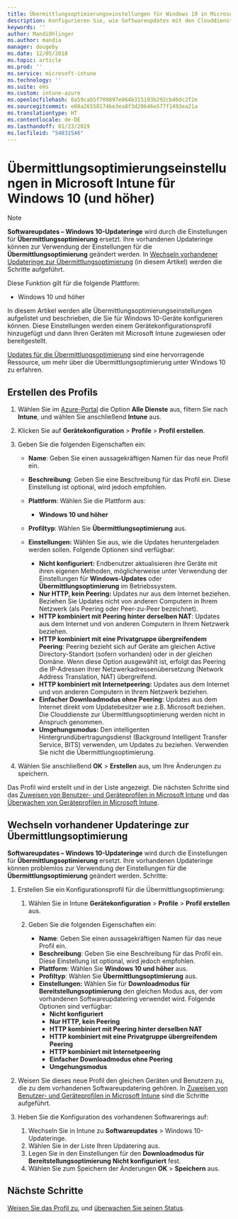 ```yaml
---
title: Übermittlungsoptimierungseinstellungen für Windows 10 in Microsoft Intune – Azure | Microsoft-Dokumentation
description: Konfigurieren Sie, wie Softwareupdates mit den Clouddiensten zur Übermittlungsoptimierung, die für Geräte mit Windows 10 und höher zur Verfügung stehen, auf Ihre Geräte übermittelt werden. Erstellen Sie in Intune ein Gerätekonfigurationsprofil zum Installieren von Updates über das Internet. Erfahren Sie auch, wie vorhandene Updateringe mit einem Übermittlungsoptimierungsprofil ersetzt werden.
keywords: ''
author: MandiOhlinger
ms.author: mandia
manager: dougeby
ms.date: 12/05/2018
ms.topic: article
ms.prod: ''
ms.service: microsoft-intune
ms.technology: ''
ms.suite: ems
ms.custom: intune-azure
ms.openlocfilehash: 0a59cab5f709897e064b315193b292cb46dc2f2e
ms.sourcegitcommit: e08a26558174be3ea8f3d20646e577f1493ea21a
ms.translationtype: HT
ms.contentlocale: de-DE
ms.lasthandoff: 01/23/2019
ms.locfileid: "54831546"
---
```

# <a name="windows-10-and-newer-delivery-optimization-settings-in-microsoft-intune"></a>Übermittlungsoptimierungseinstellungen in Microsoft Intune für Windows 10 (und höher)

> [!NOTE]
> **Softwareupdates – Windows 10-Updateringe** wird durch die Einstellungen für **Übermittlungsoptimierung** ersetzt. Ihre vorhandenen Updateringe können zur Verwendung der Einstellungen für die **Übermittlungsoptimierung** geändert werden. In [Wechseln vorhandener Updateringe zur Übermittlungsoptimierung](#move-existing-update-rings-to-delivery-optimization) (in diesem Artikel) werden die Schritte aufgeführt. 


Diese Funktion gilt für die folgende Plattform:

- Windows 10 und höher

In diesem Artikel werden alle Übermittlungsoptimierungseinstellungen aufgelistet und beschrieben, die Sie für Windows 10-Geräte konfigurieren können. Diese Einstellungen werden einem Gerätekonfigurationsprofil hinzugefügt und dann Ihren Geräten mit Microsoft Intune zugewiesen oder bereitgestellt.

[Updates für die Übermittlungsoptimierung](https://docs.microsoft.com/windows/deployment/update/waas-delivery-optimization) sind eine hervorragende Ressource, um mehr über die Übermittlungsoptimierung unter Windows 10 zu erfahren.

## <a name="create-the-profile"></a>Erstellen des Profils

1. Wählen Sie im [Azure-Portal](https://portal.azure.com) die Option **Alle Dienste** aus, filtern Sie nach **Intune**, und wählen Sie anschließend **Intune** aus.

2. Klicken Sie auf **Gerätekonfiguration** > **Profile** > **Profil erstellen**.

3. Geben Sie die folgenden Eigenschaften ein:

    - **Name**: Geben Sie einen aussagekräftigen Namen für das neue Profil ein.
    - **Beschreibung**: Geben Sie eine Beschreibung für das Profil ein. Diese Einstellung ist optional, wird jedoch empfohlen.
    - **Plattform**: Wählen Sie die Plattform aus:  

        - **Windows 10 und höher**

    - **Profiltyp**: Wählen Sie **Übermittlungsoptimierung** aus.
    - **Einstellungen:** Wählen Sie aus, wie die Updates heruntergeladen werden sollen. Folgende Optionen sind verfügbar: 

        - **Nicht konfiguriert:** Endbenutzer aktualisieren ihre Geräte mit ihren eigenen Methoden, möglicherweise unter Verwendung der Einstellungen für **Windows-Updates** oder **Übermittlungsoptimierung** im Betriebssystem.
        - **Nur HTTP, kein Peering:** Updates nur aus dem Internet beziehen. Beziehen Sie Updates nicht von anderen Computern in Ihrem Netzwerk (als Peering oder Peer-zu-Peer bezeichnet).
        - **HTTP kombiniert mit Peering hinter derselben NAT**: Updates aus dem Internet und von anderen Computern in Ihrem Netzwerk beziehen. 
        - **HTTP kombiniert mit eine Privatgruppe übergreifendem Peering**: Peering bezieht sich auf Geräte am gleichen Active Directory-Standort (sofern vorhanden) oder in der gleichen Domäne. Wenn diese Option ausgewählt ist, erfolgt das Peering die IP-Adressen Ihrer Netzwerkadressenübersetzung (Network Address Translation, NAT) übergreifend.
        - **HTTP kombiniert mit Internetpeering:** Updates aus dem Internet und von anderen Computern in Ihrem Netzwerk beziehen.
        - **Einfacher Downloadmodus ohne Peering:** Updates aus dem Internet direkt vom Updatebesitzer wie z.B. Microsoft beziehen. Die Clouddienste zur Übermittlungsoptimierung werden nicht in Anspruch genommen.
        - **Umgehungsmodus:** Den intelligenten Hintergrundübertragungsdienst (Background Intelligent Transfer Service, BITS) verwenden, um Updates zu beziehen. Verwenden Sie nicht die Übermittlungsoptimierung.

4. Wählen Sie anschließend **OK** > **Erstellen** aus, um Ihre Änderungen zu speichern.

Das Profil wird erstellt und in der Liste angezeigt. Die nächsten Schritte sind das [Zuweisen von Benutzer- und Geräteprofilen in Microsoft Intune](device-profile-assign.md) und das [Überwachen von Geräteprofilen in Microsoft Intune](device-profile-monitor.md).

## <a name="move-existing-update-rings-to-delivery-optimization"></a>Wechseln vorhandener Updateringe zur Übermittlungsoptimierung

**Softwareupdates – Windows 10-Updateringe** wird durch die Einstellungen für **Übermittlungsoptimierung** ersetzt. Ihre vorhandenen Updateringe können problemlos zur Verwendung der Einstellungen für die **Übermittlungsoptimierung** geändert werden. Schritte:

1. Erstellen Sie ein Konfigurationsprofil für die Übermittlungsoptimierung:

    1. Wählen Sie in Intune **Gerätekonfiguration** > **Profile** > **Profil erstellen** aus.
    2. Geben Sie die folgenden Eigenschaften ein:

        - **Name**: Geben Sie einen aussagekräftigen Namen für das neue Profil ein.
        - **Beschreibung**: Geben Sie eine Beschreibung für das Profil ein. Diese Einstellung ist optional, wird jedoch empfohlen.
        - **Plattform**: Wählen Sie **Windows 10 und höher** aus.
        - **Profiltyp**: Wählen Sie **Übermittlungsoptimierung** aus.
        - **Einstellungen:** Wählen Sie für **Downloadmodus für Bereitstellungsoptimierung** den gleichen Modus aus, der vom vorhandenen Softwareupdatering verwendet wird. Folgende Optionen sind verfügbar:
            - **Nicht konfiguriert**
            - **Nur HTTP, kein Peering**
            - **HTTP kombiniert mit Peering hinter derselben NAT**
            - **HTTP kombiniert mit eine Privatgruppe übergreifendem Peering**
            - **HTTP kombiniert mit Internetpeering**
            - **Einfacher Downloadmodus ohne Peering**
            - **Umgehungsmodus**

2. Weisen Sie dieses neue Profil den gleichen Geräten und Benutzern zu, die zu dem vorhandenen Softwareupdatering gehören. In [Zuweisen von Benutzer- und Geräteprofilen in Microsoft Intune](device-profile-assign.md) sind die Schritte aufgeführt.

3. Heben Sie die Konfiguration des vorhandenen Softwarerings auf:
    1. Wechseln Sie in Intune zu **Softwareupdates** > Windows 10-Updateringe.
    2. Wählen Sie in der Liste Ihren Updatering aus.
    3. Legen Sie in den Einstellungen für den **Downloadmodus für Bereitstellungsoptimierung** **Nicht konfiguriert** fest.
    4. Wählen Sie zum Speichern der Änderungen **OK** > **Speichern** aus.

## <a name="next-steps"></a>Nächste Schritte

[Weisen Sie das Profil zu](device-profile-assign.md), und [überwachen Sie seinen Status](device-profile-monitor.md).
